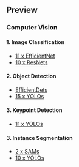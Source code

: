 ## Preview
### Computer Vision
#### 1. Image Classification
* [11 x EfficientNet](https://github.com/R300-AI/ITRI-AI-Hub/tree/main/Model-Zoo/Image-Classification/EfficientNets(preview))
* [10 x ResNets](https://github.com/R300-AI/ITRI-AI-Hub/tree/main/Model-Zoo/Image-Classification/ResNets(preview))

#### 2. Object Detection
* [EfficientDets](https://github.com/R300-AI/ITRI-AI-Hub/tree/main/Model-Zoo/Object-Detection/EfficientDets(preview))
* [15 x YOLOs](https://github.com/R300-AI/ITRI-AI-Hub/tree/main/Model-Zoo/Object-Detection/YOLOs(preview))

#### 3. Keypoint Detection
* [11 x YOLOs](https://github.com/R300-AI/ITRI-AI-Hub/tree/main/Model-Zoo/Keypoint-Detection/YOLOs(preview))

#### 3. Instance Segmentation
* [2 x SAMs](https://github.com/R300-AI/ITRI-AI-Hub/tree/main/Model-Zoo/Semantic-Segmentation/SAMs(preview))
* [10 x YOLOs](https://github.com/R300-AI/ITRI-AI-Hub/tree/main/Model-Zoo/Semantic-Segmentation/YOLOs(preview))
